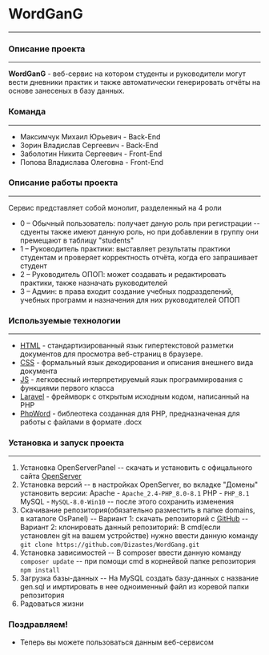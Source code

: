 # WordGanG
---
### Описание проекта
---
**WordGanG** - веб-сервис на котором студенты и руководители могут вести дневники практик и также автоматически генерировать отчёты на основе занесеных в базу данных.

### Команда
---
- Максимчук Михаил Юрьевич - Back-End
- Зорин Владислав Сергеевич - Back-End
- Заболотин Никита Сергеевич - Front-End
- Попова Владислава Олеговна - Front-End

### Описание работы проекта
---
Сервис представляет собой монолит, разделенный на 4 роли
- 0 – Обычный пользователь: получает даную роль при регистрации
-- сдуенты также имеют данную роль, но при добавлении в группу они премещают в таблицу "students"
- 1 – Руководитель практики: выставляет результаты практики студентам и проверяет корректность отчёта, когда его запрашивает студент
- 2 – Руководитель ОПОП: может создавать и редактировать практики, также назначать руководителей
- 3 –  Админ: в права входит создание учебных подразделений, учебных программ и назначения для них руководителей ОПОП

### Используемые технологии
---
- [HTML] - стандартизированный язык гипертекстовой разметки документов для просмотра веб-страниц в браузере.
- [CSS] - формальный язык декодирования и описания внешнего вида документа
- [JS] - легковесный интерпретируемый язык программирования с функциями первого класса
- [Laravel] - фреймворк с открытым исходным кодом, написанный на PHP
- [PhpWord] - библеотека созданная для PHP, предназначеная для работы с файлами в формате .docx

### Установка и запуск проекта
---
1. Установка OpenServerPanel
-- скачать и установить с офицального сайта [OpenServer]
2. Установка версий
-- в настройках OpenServer, во вкладке "Домены" установить версии:
Apache - `Apache_2.4-PHP_8.0-8.1`
PHP - `PHP_8.1`
MySQL - `MySQL-8.0-Win10`
-- после этого сохранить изменения
3. Скачивание репозитория(обязательно разместить в папке domains, в каталоге OsPanel)
-- Вариант 1: скачать репозиторий с [GitHub]
-- Вариант 2: клонировать данный репозиторий:
В cmd(если установлен git на вашем устройстве) нужно ввести данную команду
`git clone https://github.com/Dizastes/WordGang.git`
4. Установка зависимостей
-- В composer ввести данную команду
`composer update`
-- при помощи cmd в корнейвой папке репозитория 
`npm install`
5. Загрузка базы-данных
-- На MySQL создать базу-данных с название gen.sql и имртировать в нее одноименный файл из коревой папки репозитория
6. Радоваться жизни

### Поздравляем!
- Теперь вы можете пользоваться данным веб-сервисом


[//]: # (These are reference links used in the body of this note and get stripped out when the markdown processor does its job. There is no need to format nicely because it shouldn't be seen. Thanks SO - http://stackoverflow.com/questions/4823468/store-comments-in-markdown-syntax)

   [HTML]: <https://developer.mozilla.org/ru/docs/Web/HTML>
   [CSS]: <https://developer.mozilla.org/ru/docs/Web/CSS>   
   [js]: <https://learn.javascript.ru/intro>
   [laravel]: <https://laravel.su/>
   [phpWord]: <https://github.com/PHPOffice/PHPWord>
   [OpenServer]: <https://ospanel.io/>
   [GitHub]: <https://github.com/Dizastes/WordGang.git>
